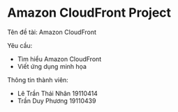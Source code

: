 # Amazon CloudFront Project
Tên đề tài: Amazon CloudFront

Yêu cầu: 
  - Tìm hiểu Amazon CloudFront 
  - Viết ứng dụng minh họa

Thông tin thành viên:
 - Lê Trần Thái Nhân 19110414
 - Trần Duy Phương   19110439
